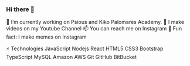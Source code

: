 ### Hi there 👋


🔭 I’m currently working on Psious and Kiko Palomares Academy.
🌱 I make videos on my Youtube Channel
📫 You can reach me on Instagram
🤡 Fun fact: I make memes on Instagram


⚡ Technologies
JavaScript Nodejs React HTML5 CSS3 Bootstrap TypeScript MySQL Amazon AWS Git GitHub BitBucket


<!--
**gustavcaves/gustavcaves** is a ✨ _special_ ✨ repository because its `README.md` (this file) appears on your GitHub profile.

Here are some ideas to get you started:

- 🔭 I’m currently working on ...
- 🌱 I’m currently learning ...
- 👯 I’m looking to collaborate on ...
- 🤔 I’m looking for help with ...
- 💬 Ask me about ...
- 📫 How to reach me: ...
- 😄 Pronouns: ...
- ⚡ Fun fact: ...
-->
